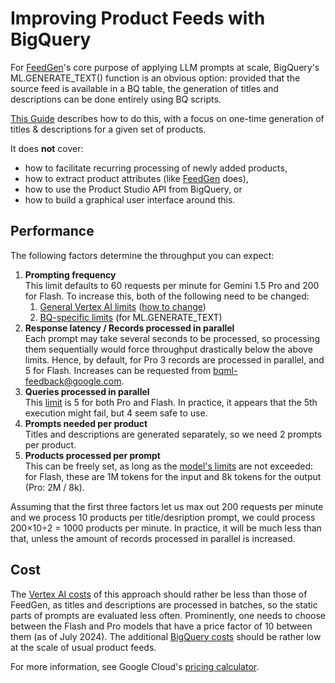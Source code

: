 <!--
Copyright 2023 Google LLC

Licensed under the Apache License, Version 2.0 (the "License");
you may not use this file except in compliance with the License.
You may obtain a copy of the License at

      http://www.apache.org/licenses/LICENSE-2.0

Unless required by applicable law or agreed to in writing, software
distributed under the License is distributed on an "AS IS" BASIS,
WITHOUT WARRANTIES OR CONDITIONS OF ANY KIND, either express or implied.
See the License for the specific language governing permissions and
limitations under the License.
-->

# Improving Product Feeds with BigQuery

For [FeedGen](https://github.com/google-marketing-solutions/feedgen)'s core purpose of applying LLM prompts at scale, BigQuery's ML.GENERATE\_TEXT() function is an obvious option: provided that the source feed is available in a BQ table, the generation of titles and descriptions can be done entirely using BQ scripts.

[This Guide](./GUIDE.MD) describes how to do this, with a focus on one-time generation of titles & descriptions for a given set of products.

It does **not** cover:
* how to facilitate recurring processing of newly added products,
* how to extract product attributes (like [FeedGen](../README.md) does),
* how to use the Product Studio API from BigQuery, or
* how to build a graphical user interface around this.

## Performance

The following factors determine the throughput you can expect:

1. **Prompting frequency**\
   This limit defaults to 60 requests per minute for Gemini 1.5 Pro and 200 for Flash. To increase this, both of the following need to be changed:
   1. [General Vertex AI limits](https://cloud.google.com/vertex-ai/generative-ai/docs/quotas\#quotas\_by\_region\_and\_model) ([how to change](https://cloud.google.com/docs/quotas/view-manage\#requesting\_higher\_quota))
   1. [BQ-specific limits](https://cloud.google.com/bigquery/quotas\#cloud\_ai\_service\_functions) (for ML.GENERATE\_TEXT)
1. **Response latency / Records processed in parallel**\
   Each prompt may take several seconds to be processed, so processing them sequentially would force throughput drastically below the above limits. Hence, by default, for Pro 3 records are processed in parallel, and 5 for Flash. Increases can be requested from bqml-feedback@google.com.
1. **Queries processed in parallel**\
   This [limit](https://cloud.google.com/bigquery/quotas\#cloud\_ai\_service\_functions) is 5 for both Pro and Flash. In practice, it appears that the 5th execution might fail, but 4 seem safe to use.
1. **Prompts needed per product**\
   Titles and descriptions are generated separately, so we need 2 prompts per product.
1. **Products processed per prompt**\
   This can be freely set, as long as the [model's limits](https://cloud.google.com/vertex-ai/generative-ai/docs/learn/models\#gemini-1.5-flash) are not exceeded: for Flash, these are 1M tokens for the input and 8k tokens for the output (Pro: 2M / 8k).

Assuming that the first three factors let us max out 200 requests per minute and we process 10 products per title/desription prompt, we could process 200×10÷2 \= 1000 products per minute. In practice, it will be much less than that, unless the amount of records processed in parallel is increased.

## Cost

The [Vertex AI costs](https://cloud.google.com/vertex-ai/generative-ai/pricing) of this approach should rather be less than those of FeedGen, as titles and descriptions are processed in batches, so the static parts of prompts are evaluated less often. Prominently, one needs to choose between the Flash and Pro models that have a price factor of 10 between them (as of July 2024). The additional [BigQuery costs](https://cloud.google.com/bigquery/pricing) should be rather low at the scale of usual product feeds.

For more information, see Google Cloud's [pricing calculator](https://cloud.google.com/products/calculator?hl=en).
